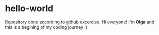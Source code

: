 # hello-world
Repository done according to github excercise.
Hi everyone! I'm **Olga** and this is a begining of my coding journey :)
